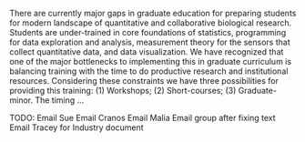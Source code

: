 There are currently major gaps in graduate education for preparing students for modern landscape of quantitative and collaborative biological research. Students are under-trained in core foundations of statistics, programming for data exploration and analysis, measurement theory for the sensors that collect quantitative data, and data visualization. We have recognized that one of the major bottlenecks to implementing this in graduate curriculum is balancing training with the time to do productive research and institutional resources. 
Considering these constraints we have three possibilities for providing this training: (1) Workshops; (2) Short-courses; (3) Graduate-minor. The timing ...

TODO:
Email Sue
Email Cranos
Email Malia
Email group after fixing text
Email Tracey for Industry document

